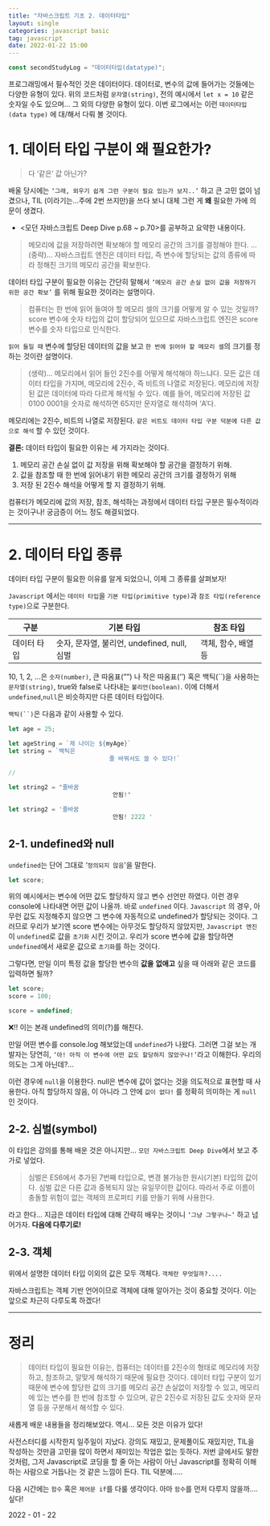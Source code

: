 ```yaml
---
title: "자바스크립트 기초 2. 데이터타입"
layout: single
categories: javascript basic
tag: javascript
date: 2022-01-22 15:00
---
```


```jsx
const secondStudyLog = "데이터타입(datatype)";
```

프로그래밍에서 필수적인 것은 데이터이다. 데이터로, 변수의 값에 들어가는 것들에는 다양한 유형이 있다. 위의 코드처럼 `문자열(string)`, 전의 예시에서 `let x = 10` 같은 숫자일 수도 있으며... 그 외의 다양한 유형이 있다. 이번 로그에서는 이런 `데이터타입(data type)` 에 대/해서 다뤄 볼 것이다.

# 1. 데이터 타입 구분이 왜 필요한가?

> 다 ‘같은’ 값 아닌가?

배울 당시에는 `‘그래, 외우기 쉽게 그런 구분이 필요 있는가 보지..’` 하고 큰 고민 없이 넘겼으나, TIL (이라기는...주에 2번 쓰지만)을 쓰다 보니 대체 그런 게 **왜** 필요한 가에 의문이 생겼다.

- <모던 자바스크립트 Deep Dive p.68 ~ p.70>를 공부하고 요약한 내용이다.

> 메모리에 값을 저장하려면 확보해야 할 메모리 공간의 크기를 결정해야 한다. ...(중략)... 자바스크립트 엔진은 데이터 타입, 즉 변수에 할당되는 값의 종류에 따라 정해진 크기의 메모리 공간을 확보한다.

데이터 타입 구분이 필요한 이유는 간단히 말해서 `‘메모리 공간 손실 없이 값을 저장하기 위한 공간 확보’` 를 위해 필요한 것이라는 설명이다.

> 컴퓨터는 한 번에 읽어 들여야 할 메모리 셀의 크기를 어떻게 알 수 있는 것일까? score 변수에 숫자 타입의 값이 할당되어 있으므로 자바스크립트 엔진은 score 변수를 숫자 타입으로 인식한다.

`읽어 들일 때` 변수에 할당된 데이터의 값을 보고 `한 번에 읽어야 할 메모리 셀`의 크기를 정하는 것이란 설명이다.

> (생략)... 메모리에서 읽어 들인 2진수를 어떻게 해석해야 하느냐다. 모든 값은 데이터 타입을 가지며, 메모리에 2진수, 즉 비트의 나열로 저장된다. 메모리에 저장된 값은 데이터에 따라 다르게 해석될 수 있다. 예를 들어, 메모리에 저장된 값 0100 0001을 숫자로 해석하면 65지만 문자열로 해석하며 ‘A’다.

메모리에는 2진수, 비트의 나열로 저장된다. `같은 비트도 데이터 타입 구분 덕분에 다른 값으로 해석` 할 수 있던 것이다.

**결론:** 데이터 타입이 필요한 이유는 세 가지라는 것이다.

1. 메모리 공간 손실 없이 값 저장을 위해 확보해야 할 공간을 결정하기 위해.
2. 값을 참조할 때 한 번에 읽어내기 위한 메모리 공간의 크기를 결정하기 위해
3. 저장 된 2진수 해석을 어떻게 할 지 결정하기 위해.

컴퓨터가 메모리에 값의 저장, 참조, 해석하는 과정에서 데이터 타입 구분은 필수적이라는 것이구나! 궁금증이 어느 정도 해결되었다.

---

# 2. 데이터 타입 종류

데이터 타입 구분이 필요한 이유를 알게 되었으니, 이제 그 종류를 살펴보자!

`Javascript` 에서는 `데이터 타입`을 `기본 타입(primitive type)`과 `참조 타입(reference type)`으로 구분한다.

| 구분        | 기본 타입                                   | 참조 타입           |
| ----------- | ------------------------------------------- | ------------------- |
| 데이터 타입 | 숫자, 문자열, 불리언, undefined, null, 심벌 | 객체, 함수, 배열 등 |

10, 1, 2, ...은 `숫자(number)`, 큰 따옴표(””) 나 작은 따옴표(’’) 혹은 백틱(``)을 사용하는 `문자열(string)`, true와 false로 나타내는 `불리언(boolean)`. 이에 더해서 `undefined`,`null`은 비슷하지만 다른 데이터 타입이다.

` 백틱(``) `은 다음과 같이 사용할 수 있다.

```jsx
let age = 25;

let ageString = `제 나이는 ${myAge}`
let string = `백틱은
							줄 바꿔서도 쓸 수 있다!`

//

let string2 = "줄바꿈
							 안됨!"

let string2 = '줄바꿈
							 안됨! 2222 '
```

## 2-1. undefined와 null

`undefined`는 단어 그대로 ‘`정의되지 않음`'을 말한다.

```jsx
let score;
```

위의 예시에서는 변수에 어떤 값도 할당하지 않고 변수 선언만 하였다. 이런 경우 console에 나타내면 어떤 값이 나올까. 바로 `undefined` 이다. `Javascript` 의 경우, 아무런 값도 지정해주지 않으면 그 변수에 자동적으로 undefined가 할당되는 것이다. 그러므로 우리가 보기엔 score 변수에는 아무것도 할당하지 않았지만, `Javascript 엔진`이 `undefined`로 값을 `초기화` 시킨 것이고. 우리가 score 변수에 값을 할당하면 `undefined`에서 새로운 값으로 `초기화`를 하는 것이다.

그렇다면, 만일 이미 특정 값을 할당한 변수의 **값을** **없애고** 싶을 때 아래와 같은 코드를 입력하면 될까?

```jsx
let score;
score = 100;

score = undefined;
```

❌!! 이는 본래 undefined의 의미(?)를 해친다.

만일 어떤 변수를 console.log 해보았는데 `undefined`가 나왔다. 그러면 그걸 보는 개발자는 당연히, `‘아! 아직 이 변수에 어떤 값도 할당하지 않았구나!’`라고 이해한다. 우리의 의도는 그게 아닌데?...

이런 경우에 `null`을 이용한다. null은 변수에 값이 없다는 것을 의도적으로 표현할 때 사용한다. 아직 할당하지 않음, 이 아니라 그 안에 `값이 없다!` 를 정확히 의미하는 게 `null`인 것이다.

## 2-2. 심벌(symbol)

이 타입은 강의를 통해 배운 것은 아니지만... `모던 자바스크립트 Deep Dive`에서 보고 추가로 넣었다.

> 심벌은 ES6에서 추가된 7번째 타입으로, 변경 불가능한 원시(기본) 타입의 값이다. 심벌 값은 다른 값과 중복되지 않는 유일무이한 값이다. 따라서 주로 이름이 충돌할 위험이 없는 객체의 프로퍼티 키를 만들기 위해 사용한다.

라고 한다... 지금은 데이터 타입에 대해 간략히 배우는 것이니 `‘그냥 그렇구나~’` 하고 넘어가자. **다음에 다루기로!**

## 2-3. 객체

위에서 설명한 데이터 타입 이외의 값은 모두 객체다. `객체란 무엇일까?....`

자바스크립트는 객체 기반 언어이므로 객체에 대해 알아가는 것이 중요할 것이다. 이는 앞으로 차근히 다루도록 하겠다!

---

# 정리

> 데이터 타입이 필요한 이유는, 컴퓨터는 데이터를 2진수의 형태로 메모리에 저장하고, 참조하고, 알맞게 해석하기 때문에 필요한 것이다. 데이터 타입 구분이 있기 때문에 변수에 할당한 값의 크기를 메모리 공간 손실없이 저장할 수 있고, 메모리에 있는 변수를 한 번에 참조할 수 있으며, 같은 2진수로 저장된 값도 숫자와 문자열 등을 구분해서 해석할 수 있다.

새롭게 배운 내용들을 정리해보았다. 역시... 모든 것은 이유가 있다!

사전스터디를 시작한지 일주일이 지났다. 강의도 재밌고, 문제풀이도 재밌지만, TIL을 작성하는 것만큼 고민을 많이 하면서 재미있는 작업은 없는 듯하다. 저번 글에서도 말한 것처럼, 그저 Javascript로 코딩을 할 줄 아는 사람이 아닌 Javascript를 정확히 이해하는 사람으로 거듭나는 것 같은 느낌이 든다. TIL 덕분에.....

다음 시간에는 `함수` 혹은 `제어문 if`를 다룰 생각이다. 아마 `함수`를 먼저 다루지 않을까....싶다!

2022 - 01 - 22
